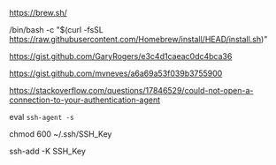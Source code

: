 https://brew.sh/

/bin/bash -c "$(curl -fsSL https://raw.githubusercontent.com/Homebrew/install/HEAD/install.sh)"

https://gist.github.com/GaryRogers/e3c4d1caeac0dc4bca36

https://gist.github.com/mvneves/a6a69a53f039b3755900

https://stackoverflow.com/questions/17846529/could-not-open-a-connection-to-your-authentication-agent

eval `ssh-agent -s`

chmod 600 ~/.ssh/SSH_Key

ssh-add -K SSH_Key

